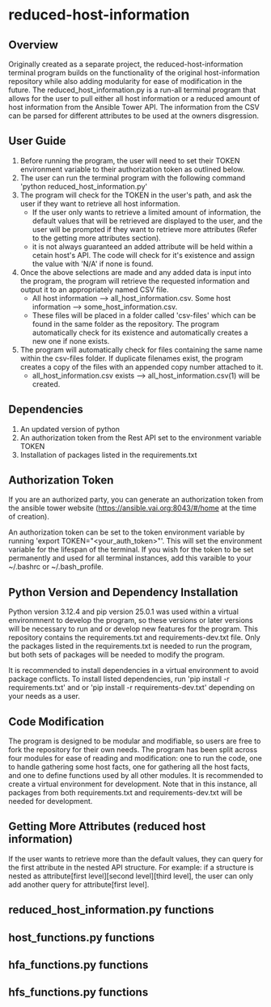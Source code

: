 # reduced-host-information
## Overview
Originally created as a separate project, the reduced-host-information terminal program builds on the functionality of the original host-information repository while also adding modularity for ease of modification in the future. The reduced_host_information.py is a run-all terminal program that allows for the user to pull either all host information or a reduced amount of host information from the Ansible Tower API. The information from the CSV can be parsed for different attributes to be used at the owners disgression.

## User Guide
1. Before running the program, the user will need to set their TOKEN environment variable to their authorization token as outlined below.
2. The user can run the terminal program with the following command 'python reduced_host_information.py'
3. The program will check for the TOKEN in the user's path, and ask the user if they want to retrieve all host information.
   - If the user only wants to retrieve a limited amount of information, the default values that will be retrieved are displayed to the user, and the user will be prompted if they want to retrieve more attributes (Refer to the getting more attributes section).
   - it is not always guaranteed an added attribute will be held within a cetain host's API. The code will check for it's existence and assign the value with 'N/A' if none is found.
4. Once the above selections are made and any added data is input into the program, the program will retrieve the requested information and output it to an appropriately named CSV file. 
   - All host information --> all_host_information.csv. Some host information --> some_host_information.csv.
   - These files will be placed in a folder called 'csv-files' which can be found in the same folder as the repository. The program automatically check for its existence and automatically creates a new one if none exists.
5. The program will automatically check for files containing the same name within the csv-files folder. If duplicate filenames exist, the program creates a copy of the files with an appended copy number attached to it.
   - all_host_information.csv exists --> all_host_information.csv(1) will be created.
  

## Dependencies
1. An updated version of python
2. An authorization token from the Rest API set to the environment variable TOKEN
3. Installation of packages listed in the requirements.txt

## Authorization Token
If you are an authorized party, you can generate an authorization token from the ansible tower website (https://ansible.vai.org:8043/#/home at the time of creation).

An authorization token can be set to the token environment variable by running 'export TOKEN="<your_auth_token>"'. This will set the environment variable for the lifespan of the terminal. If you wish for the token to be set permanently and used for all terminal instances, add this varaible to your ~/.bashrc or ~/.bash_profile. 

## Python Version and Dependency Installation
Python version 3.12.4 and pip version 25.0.1 was used within a virtual environmnent to develop the program, so these versions or later versions will be necessary to run and or develop new features for the program. This repository contains the requirements.txt and requirements-dev.txt file. Only the packages listed in the requirements.txt is needed to run the program, but both sets of packages will be needed to modify the program.

It is recommended to install dependencies in a virtual environment to avoid package conflicts. To install listed dependencies, run 'pip install -r requirements.txt' and or 'pip install -r requirements-dev.txt' depending on your needs as a user.

## Code Modification
The program is designed to be modular and modifiable, so users are free to fork the repository for their own needs. The program has been split across four modules for ease of reading and modification: one to run the code, one to handle gathering some host facts, one for gathering all the host facts, and one to define functions used by all other modules. It is recommended to create a virtual environment for development. Note that in this instance, all packages from both requirements.txt and requirements-dev.txt will be needed for development.

## Getting More Attributes (reduced host information)
If the user wants to retrieve more than the default values, they can query for the first attribute in the nested API structure. For example: if a structure is nested as attribute[first level][second level][third level], the user can only add another query for attribute[first level].

## reduced_host_information.py functions

## host_functions.py functions

## hfa_functions.py functions

## hfs_functions.py functions
